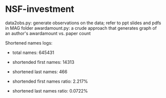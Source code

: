 # NSF-investment

data2obs.py: generate observations on the data; refer to ppt slides and pdfs in MAG folder
awardamount.py: a crude approach that generates graph of an author's awardamount vs. paper count  


Shortened names logs:
- total names: 645431
- shortended first names: 14313
- shortened last names: 466

- shortended first names ratio: 2.217%
- shortened last names ratio: 0.0722%
